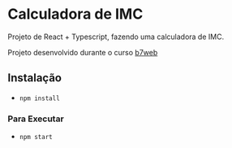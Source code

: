 # Calculadora de IMC 

Projeto de React + Typescript, fazendo uma calculadora de IMC.

Projeto desenvolvido durante o curso [b7web](https://b7web.com.br)

## Instalação 
- `npm install`

### Para Executar
- `npm start`
